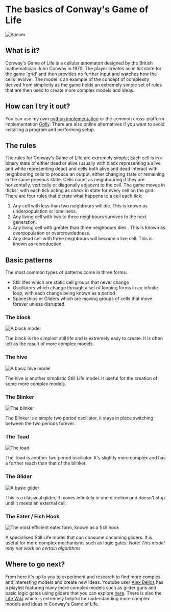 # The basics of Conway's Game of Life

![Banner](https://i.imgur.com/bIE0jlu.png)

## What is it?
Conway's Game of Life is a cellular automaton designed by the British mathematician John Conway in 1970. The player creates an initial state for the game 'grid' and then provides no further input and watches how the cells 'evolve'. The model is an example of the concept of complexity derived from simplicity as the game holds an extremely simple set of rules that are then used to create more complex models and ideas.

## How can I try it out?
You can use my own [python implementation](https://github.com/game-of-life-in-X/GameOfLifeInPython) or the common cross-platform implementation [Golly](http://golly.sourceforge.net/). There are also online alternatives if you want to avoid installing a program and performing setup.

## The rules
The rules for Conway's Game of Life are extremely simple; Each cell is in a binary state of either dead or alive (usually with black representing a alive and white representing dead) and cells both alive and dead interact with neighbouring cells to produce an output, either changing state or remaining in the same previous state. Cells count as neighbouring if they are horizontally,  vertically or diagonally adjacent to the cell. The game moves in 'ticks', with each tick acting as  check in state for every cell on the grid. There are four rules that dictate what happens to a cell each tick:
1. Any cell with less than two neighbours will die. This is known as underpopulation or loneliness.
2. Any living cell with two to three neighbours survives to the next generation.
3. Any living cell with greater than three neighbours dies . This is known as overpopulation or overcrowdedness.
4. Any dead cell with three neighbours will become a live cell. This is known as reproduction.

## Basic patterns
The most common types of patterns come in three forms:
- Still lifes which are static cell groups that never change
- Oscillators which change through a set of looping forms in an infinite loop, with each change being known as a period 
- Spaceships or Gliders which are moving groups of cells that move forever unless disrupted. 

### The block
![A block model](https://i.imgur.com/dvgyIat.png)


The block is the simplest still life and is extremely easy to create. It is often left as the result of more complex models.

### The hive
![A basic hive model](https://i.imgur.com/LRLBgiE.png)


The hive is another simplistic Still Life model. It useful for the creation of some more complex models.

### The Blinker
![The blinker](https://i.imgur.com/sXiR5YM.gif)


The Blinker is a simple two period oscillator, it stays in place switching between the two periods forever.

### The Toad
![The toad](https://i.imgur.com/dR84RXf.gif)


The Toad is another two period oscillator. It's slightly more complex and has a further reach than that of the blinker.

### The Glider
![A basic glider](https://i.imgur.com/rnPoh7q.gif)


This is a classical glider, it moves infinitely in one direction and doesn't stop until it meets an external cell.

### The Eater / Fish Hook
![The most efficient eater form, known as a fish hook](https://i.imgur.com/w7jtUo6.png)

A specialised Still Life model that can consume oncoming gliders. It is useful for more complex mechanisms such as logic gates.
*Note: This model may not work on certain algorithms*

## Where to go next?
From here it's up to you to experiment and research to find more complex and interesting models and create new ideas. Youtube user [Alex Bellos](https://www.youtube.com/channel/UCjY-JWyBWiejeMoVSmYVTPA) has a playlist featuring many more complex models such as glider guns and basic logic gates using gliders that you can explore [here](https://www.youtube.com/watch?v=bTPN3spiq1I&list=PL_DEGJtvl7wtPc-ZyTq_jh0ptRjnYGaWZ). There is also the [Life Wiki](http://www.conwaylife.com/wiki/Main_Page) which is extremely helpful for understanding more complex models and ideas in Conway's Game of Life. 

